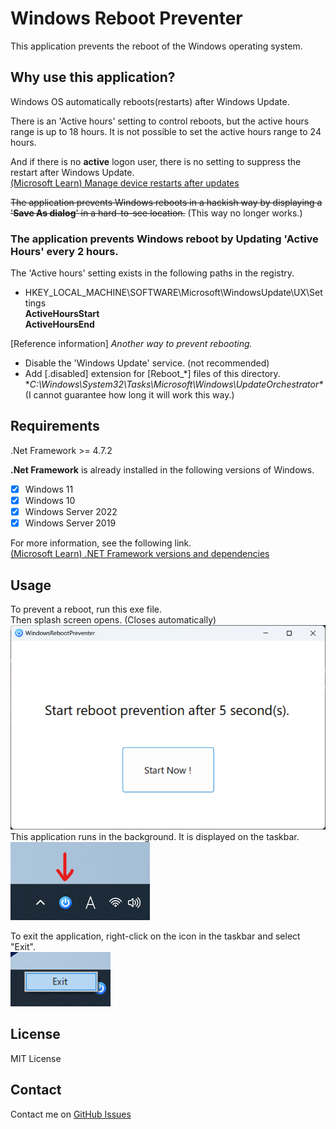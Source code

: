 # Windows Reboot Preventer
This application prevents the reboot of the Windows operating system.

## Why use this application?

Windows OS automatically reboots(restarts) after Windows Update.

There is an 'Active hours' setting to control reboots, but the active hours range is up to 18 hours.
It is not possible to set the active hours range to 24 hours.

And if there is no **active** logon user, there is no setting to suppress the restart after Windows Update.  
[(Microsoft Learn) Manage device restarts after updates](https://learn.microsoft.com/en-US/windows/deployment/update/waas-restart#delay-automatic-reboot)

~~The application prevents Windows reboots in a hackish way by displaying a '**Save As dialog**' in a hard-to-see location.~~
(This way no longer works.)

### The application prevents Windows reboot by Updating 'Active Hours' every 2 hours.

The 'Active hours' setting exists in the following paths in the registry.
+ HKEY_LOCAL_MACHINE\SOFTWARE\Microsoft\WindowsUpdate\UX\Settings  
**ActiveHoursStart**  
**ActiveHoursEnd**  


[Reference information]
*Another way to prevent rebooting.*
+ Disable the 'Windows Update' service. (not recommended)
+ Add [.disabled] extension for [Reboot_*] files of this directory.
**C:\Windows\System32\Tasks\Microsoft\Windows\UpdateOrchestrator\**
(I cannot guarantee how long it will work this way.)

## Requirements

.Net Framework >= 4.7.2

**.Net Framework** is already installed in the following versions of Windows.

+ [x] Windows 11  
+ [x] Windows 10  
+ [x] Windows Server 2022  
+ [x] Windows Server 2019  

For more information, see the following link.  
[(Microsoft Learn) .NET Framework versions and dependencies](https://learn.microsoft.com/en-us/dotnet/framework/migration-guide/versions-and-dependencies)

## Usage

To prevent a reboot, run this exe file.  
Then splash screen opens. (Closes automatically)  
![Image1](/images/ss1.png)  
This application runs in the background. It is displayed on the taskbar.  
![Image2](/images/ss2.png)  

To exit the application, right-click on the icon in the taskbar and select "Exit".  
![Image3](/images/ss3.png)  


## License

MIT License

## Contact

Contact me on [GitHub Issues](https://github.com/sklab/windows-reboot-preventer/issues)
